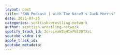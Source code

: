 ```yaml
---
layout: post
title: "SWN Podcast | with The Nine9's Jack Morris"
date: 2021-07-26
categories: scottish-wrestling-network
author: scottish-wrestling-network
spotify_track_id: 2crcivaWZqHIxFNl20TXsL
youtube_video_id: 
apple_track_id: 
youtube_metadata: 
---
```

